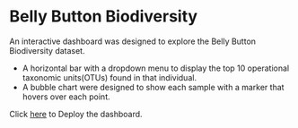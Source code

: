 # Belly Button Biodiversity 
An interactive dashboard was designed to explore the Belly Button Biodiversity dataset. 
* A horizontal bar with a dropdown menu to display the top 10 operational taxonomic units(OTUs) found in that individual. 
* A bubble chart were designed to show each sample with a marker that hovers over each point.

Click [here](https://maryamlaine.github.io/Belly-Button-Biodiversity/index.html) to Deploy the dashboard.
